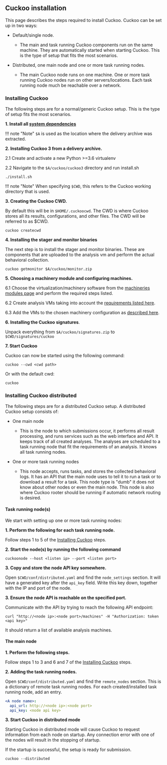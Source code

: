 ## Cuckoo installation

This page describes the steps required to install Cuckoo. Cuckoo can be set up in two ways:

* Default/single node.
    * The main and task running Cuckoo components run on the same machine. They are automatically started
    when starting Cuckoo. This is the type of setup that fits the most scenarios.

* Distributed, one main node and one or more task running nodes.
    * The main Cuckoo node runs on one machine. One or more task running Cuckoo nodes run on other servers/locations.
    Each task running node much be reachable over a network.


### Installing Cuckoo

The following steps are for a normal/generic Cuckoo setup. This is the type of setup fits the most scenarios.

**1. Install all [system dependencies](deps.md)**

!!! note "Note"
    `$A` is used as the location where the delivery archive was extracted.


**2. Installing Cuckoo 3 from a delivery archive.**

2.1 Create and activate a new Python >=3.6 virtualenv

2.2 Navigate to the `$A/cuckoo/cuckoo3` directory and run install.sh


    ./install.sh


!!! note "Note"
    When specifying `$CWD`, this refers to the Cuckoo working directory that is used.

**3. Creating the Cuckoo CWD.**

By default this will be in `$HOME/.cuckoocwd`. The CWD is where
Cuckoo stores all its results, configurations, and other files. The CWD will be referred to as $CWD.


    cuckoo createcwd

**4. Installing the stager and monitor binaries** 

The next step is to install the stager and monitor binaries. These are components that 
are uploaded to the analysis vm and perform the actual behavioral collection.

    cuckoo getmonitor $A/cuckoo/monitor.zip

**5. Choosing a machinery module and configuring machines.**

6.1 Choose the virtualization/machinery software from the [machineries modules page](machineries.md) and perform the required steps listed.

6.2 Create analysis VMs taking into account the [requirements listed here](vmcreation.md).

6.3 Add the VMs to the chosen machinery configuration as [described here](vmcreation.md#adding-machines-to-cuckoo).

**6. Installing the Cuckoo signatures**.

 Unpack everything from `$A/cuckoo/signatures.zip` to `$CWD/signatures/cuckoo`

**7. Start Cuckoo**

Cuckoo can now be started using the following command:

    cuckoo --cwd <cwd path>

Or with the default cwd:

    cuckoo


### Installing Cuckoo distributed

The following steps are for a distributed Cuckoo setup. A distributed Cuckoo setup consists
of:

* One main node
    * This is the node to which submissions occur, it performs all result processing, and runs services such as the web interface and API.
    It keeps track of all created analyses. The analyses are scheduled to a task running node that fit the requirements of an analysis. It knows all
    task running nodes.

* One or more task running nodes
    * This node accepts, runs tasks, and stores the collected behavioral logs. It has an API that the main node uses to tell it to run a task or to download a result for a task. This node type is "dumb" it does not know about other nodes or even the main node. This node is also where Cuckoo rooter should be running if automatic network routing is desired.

#### Task running node(s)

We start with setting up one or more task running nodes:

**1. Perform the following for each task running node.**

Follow steps 1 to 5 of the [Installing Cuckoo](#installing-cuckoo) steps.

**2. Start the node(s) by running the following command**

    cuckoonode --host <listen ip> --port <listen port>

**3. Copy and store the node API key somewhere.**

Open `$CWD/conf/distributed.yaml` and find the `node_settings` section. It will have a generated key after the `api_key` field.
Write this key down, together with the IP and port of the node.

**3. Ensure the node API is reachable on the specified port.**

Communicate with the API by trying to reach the following API endpoint:

    curl "http://<node ip>:<node port>/machines" -H "Authorization: token <api key>"

It should return a list of available analysis machines.

#### The main node

**1. Perform the following steps.**

Follow steps 1 to 3 and 6 and 7 of the [Installing Cuckoo](#installing-cuckoo) steps.

**2. Adding the task running nodes.**

Open `$CWD/conf/distributed.yaml` and find the `remote_nodes` section. This is a dictionary of remote task running nodes.
For each created/installed task running node, add an entry.

```yaml
<A node name>:
  api_url: http://<node ip>:<node port>
  api_key: <node api key>
```

**3. Start Cuckoo in distributed mode**

Starting Cuckoo in distributed mode will cause Cuckoo to request information from each node on startup. Any connection error with one of 
the nodes will result in the stopping of startup.

If the startup is successful, the setup is ready for submission.

    cuckoo --distributed

